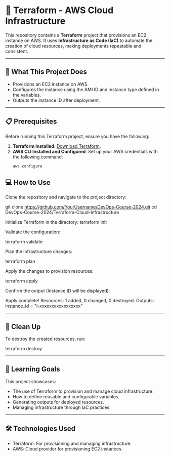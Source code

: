 # 🚀 Terraform - AWS Cloud Infrastructure

This repository contains a **Terraform** project that provisions an EC2 instance on AWS. It uses **Infrastructure as Code (IaC)** to automate the creation of cloud resources, making deployments repeatable and consistent.

---

## 🚀 What This Project Does
- Provisions an EC2 instance on AWS.
- Configures the instance using the AMI ID and instance type defined in the variables.
- Outputs the instance ID after deployment.

---

## 📋 Prerequisites
Before running this Terraform project, ensure you have the following:

1. **Terraform Installed**: [Download Terraform](https://developer.hashicorp.com/terraform/downloads).
2. **AWS CLI Installed and Configured**: Set up your AWS credentials with the following command:
   ```bash
   aws configure

## 💻 How to Use
Clone the repository and navigate to the project directory:

git clone https://github.com/YourUsername/DevOps-Course-2024.git
cd DevOps-Course-2024/Terraform-Cloud-Infrastructure

Initialize Terraform in the directory:
terraform init

Validate the configuration:

terraform validate

Plan the infrastructure changes:

terraform plan

Apply the changes to provision resources:

terraform apply

Confirm the output (Instance ID will be displayed):

Apply complete! Resources: 1 added, 0 changed, 0 destroyed.
Outputs:
instance_id = "i-xxxxxxxxxxxxxxxxx"

---

## 🧹 Clean Up
To destroy the created resources, run:

terraform destroy

---

## 📖 Learning Goals
This project showcases:

- The use of Terraform to provision and manage cloud infrastructure.
- How to define reusable and configurable variables.
- Generating outputs for deployed resources.
- Managing infrastructure through IaC practices.

---

## 🛠️ Technologies Used
- Terraform: For provisioning and managing infrastructure.
- AWS: Cloud provider for provisioning EC2 instances.